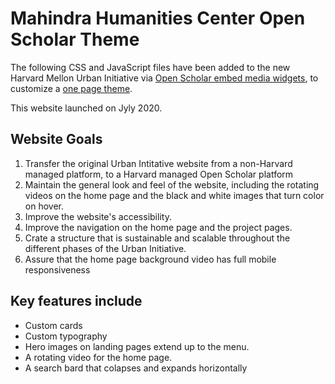 # Mahindra Humanities Center Open Scholar Theme

The following CSS and JavaScript files have been added to the new Harvard Mellon Urban Initiative via [Open Scholar embed media widgets](https://help.theopenscholar.com/embed-media-widget), to customize a [one page theme](https://help.theopenscholar.com/one-page-themes).

This website launched on Jyly 2020.

## Website Goals
1. Transfer the original Urban Intitative website from a non-Harvard managed platform, to a Harvard managed Open Scholar platform
2. Maintain the general look and feel of the website, including the rotating videos on the home page and the black and white images that turn color on hover. 
3. Improve the website's accessibility.
4. Improve the navigation on the home page and the project pages.
5. Crate a structure that is sustainable and scalable throughout the different phases of the Urban Initiative.
5. Assure that the home page background video has full mobile responsiveness

## Key features include
* Custom cards
* Custom typography
* Hero images on landing pages extend up to the menu. 
* A rotating video for the home page.
* A search bard that colapses and expands horizontally 